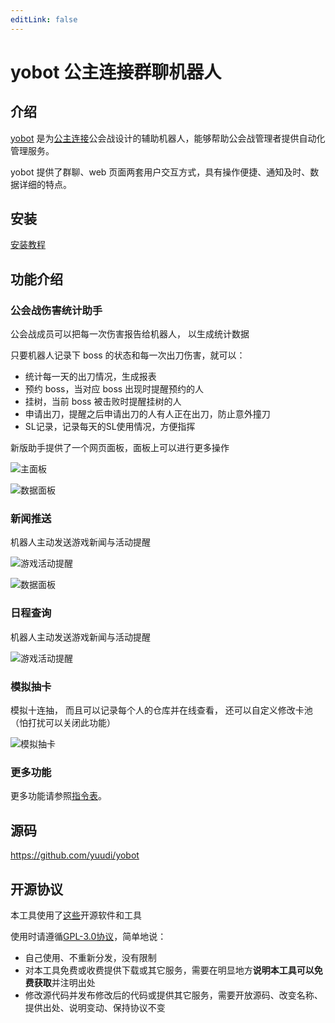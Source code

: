 ```yaml
---
editLink: false
---
```

# yobot 公主连接群聊机器人

## 介绍

[yobot](./about.md) 是为[公主连接](https://game.bilibili.com/pcr/)公会战设计的辅助机器人，能够帮助公会战管理者提供自动化管理服务。

yobot 提供了群聊、web 页面两套用户交互方式，具有操作便捷、通知及时、数据详细的特点。

## 安装

[安装教程](./install/README.md)

## 功能介绍

### 公会战伤害统计助手

公会战成员可以把每一次伤害报告给机器人，
以生成统计数据

只要机器人记录下 boss 的状态和每一次出刀伤害，就可以：

- 统计每一天的出刀情况，生成报表
- 预约 boss，当对应 boss 出现时提醒预约的人
- 挂树，当前 boss 被击败时提醒挂树的人
- 申请出刀，提醒之后申请出刀的人有人正在出刀，防止意外撞刀
- SL记录，记录每天的SL使用情况，方便指挥

新版助手提供了一个网页面板，面板上可以进行更多操作

![主面板](https://assets.yobot.win/img/poYvQO.jpg)

![数据面板](https://assets.yobot.win/img/HOh17P.jpg)

### 新闻推送

机器人主动发送游戏新闻与活动提醒

![游戏活动提醒](https://assets.yobot.win/img/5bd8d1f5ac68ffde.jpg)

![数据面板](https://assets.yobot.win/img/HOh17P.jpg)

### 日程查询

机器人主动发送游戏新闻与活动提醒

![游戏活动提醒](https://assets.yobot.win/img/J04GEB.jpg)

### 模拟抽卡

模拟十连抽，
而且可以记录每个人的仓库并在线查看，
还可以自定义修改卡池
（怕打扰可以关闭此功能）

![模拟抽卡](https://assets.yobot.win/img/u4OLHH.png)

### 更多功能

更多功能请参照[指令表](./features/README.md)。

## 源码

<https://github.com/yuudi/yobot>

## 开源协议

本工具使用了[这些](./project/open-source.md)开源软件和工具

使用时请遵循[GPL-3.0协议](https://www.gnu.org/licenses/gpl-3.0.html)，简单地说：

- 自己使用、不重新分发，没有限制
- 对本工具免费或收费提供下载或其它服务，需要在明显地方**说明本工具可以免费获取**并注明出处
- 修改源代码并发布修改后的代码或提供其它服务，需要开放源码、改变名称、提供出处、说明变动、保持协议不变
